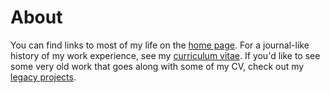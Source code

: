 # About

You can find links to most of my life on the [home page](/).  For a journal-like history of my work experience, see my [curriculum vitae](/cv).  If you'd like to see some very old work that goes along with some of my CV, check out my [legacy projects](/legacy).

